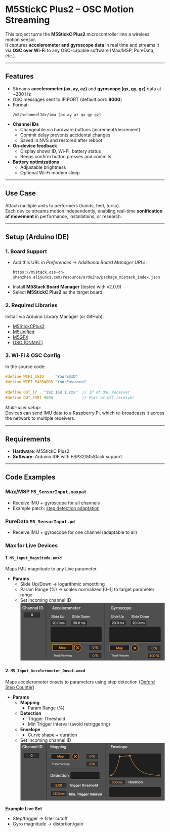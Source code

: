 # M5StickC Plus2 – OSC Motion Streaming

This project turns the **M5StickC Plus2** microcontroller into a wireless motion sensor.  
It captures **accelerometer and gyroscope data** in real time and streams it via **OSC over Wi-Fi** to any OSC-capable software (Max/MSP, PureData, etc.).

---

## Features

- Streams **accelerometer (ax, ay, az)** and **gyroscope (gx, gy, gz)** data at ~200 Hz  
- OSC messages sent to IP:PORT (default port: **8000**)  
- Format:  
  ```
  /m5/<channelId>/imu [ax ay az gx gy gz]
  ```
- **Channel IDs**  
  - Changeable via hardware buttons (increment/decrement)  
  - Commit delay prevents accidental changes  
  - Saved in NVS and restored after reboot  
- **On-device feedback**  
  - Display shows ID, Wi-Fi, battery status  
  - Beeps confirm button presses and commits  
- **Battery optimizations**  
  - Adjustable brightness  
  - Optional Wi-Fi modem sleep  

---

## Use Case

Attach multiple units to performers (hands, feet, torso).  
Each device streams motion independently, enabling real-time **sonification of movement** in performance, installations, or research.

---

## Setup (Arduino IDE)

### 1. Board Support
- Add this URL in *Preferences → Additional Board Manager URLs*:  
  ```
  https://m5stack.oss-cn-shenzhen.aliyuncs.com/resource/arduino/package_m5stack_index.json
  ```
- Install **M5Stack Board Manager** (tested with v2.0.9)  
- Select **M5StickC Plus2** as the target board  

### 2. Required Libraries
Install via Arduino Library Manager (or GitHub):  
- [M5StickCPlus2](https://github.com/m5stack/M5StickCPlus2)  
- [M5Unified](https://github.com/m5stack/M5Unified)  
- [M5GFX](https://github.com/m5stack/M5GFX)  
- [OSC (CNMAT)](https://github.com/CNMAT/OSC)  

### 3. Wi-Fi & OSC Config
In the source code:  
```cpp
#define WIFI_SSID     "YourSSID"
#define WIFI_PASSWORD "YourPassword"

#define OUT_IP   "192.168.1.xxx"  // IP of OSC receiver
#define OUT_PORT 9000             // Port of OSC receiver
```

*Multi-user setup:*  
Devices can send IMU data to a Raspberry Pi, which re-broadcasts it across the network to multiple receivers.

---

## Requirements
- **Hardware**: M5StickC Plus2  
- **Software**: Arduino IDE with ESP32/M5Stack support  

---

## Code Examples

### Max/MSP `M5_SensorInput.maxpat`
- Receive IMU + gyroscope for all channels  
- Example patch: [step detection adaptation](https://oxford-step-counter.github.io)  

### PureData `M5_SensorInput.pd`
- Receive IMU + gyroscope for one channel (adaptable to all)  


### Max for Live Devices

#### 1. `M5_Input_Magnitude.amxd`
Maps IMU magnitude to any Live parameter.  
- **Params**  
  - Slide Up/Down → logarithmic smoothing  
  - Param Range (%) → scales normalized [0–1] to target parameter range  
  - Set incoming channel ID
  ![UI](Media/M5_Input_Magnitude.png)


#### 2. `M5_Input_Accelerometer_Onset.amxd`
Maps accelerometer onsets to parameters using step detection ([Oxford Step Counter](https://oxford-step-counter.github.io)).  
- **Params**  
  - **Mapping**  
    - Param Range (%)  
  - **Detection**  
    - Trigger Threshold  
    - Min Trigger Interval (avoid retriggering)  
  - **Envelope**  
    - Curve shape + duration  
  - Set incoming channel ID
  ![UI](Media/M5_Input_Accelerometer_Onset.png)

**Example Live Set**  
- Step/trigger → filter cutoff  
- Gyro magnitude → distortion/gain  
